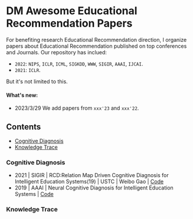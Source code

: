 # DM Awesome Educational Recommendation Papers

For benefiting research Educational Recommendation direction, I organize papers about Educational Recommendation published on top conferences and Journals. Our repository has inclued:

- `2022`: `NIPS`, `ICLR`, `ICML`, `SIGKDD`, `WWW`, `SIGIR`, `AAAI`, `IJCAI`.
- `2021`: `ICLR`.

But it's not limited to this.

#### What's new:

- 2023/3/29 We add papers from `xxx'23` and `xxx'22`.


## Contents
- [Cognitive Diagnosis](#Cognitive-Diagnosis)
- [Knowledge Trace](#Cognitive-Diagnosis)

### Cognitive Diagnosis

- 2021 | SIGIR | RCD:Relation Map Driven Cognitive Diagnosis for Intelligent Education Systems(19) | USTC | Weibo Gao | [Code](http://staff.ustc.edu.cn/~qiliuql/files/Publications/Weibo-Gao-SIGIR21.pdf)
- 2019 | AAAI | Neural Cognitive Diagnosis for Intelligent Education Systems | [Code](https://ojs.aaai.org/index.php/AAAI/article/view/6080)


### Knowledge Trace

